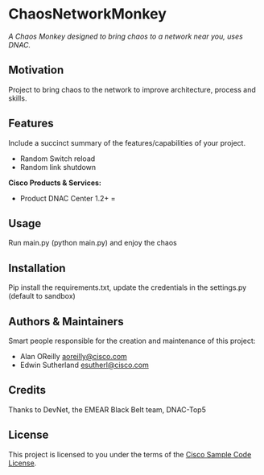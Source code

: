 # ChaosNetworkMonkey

*A Chaos Monkey designed to bring chaos to a network near you, uses DNAC.*


## Motivation

Project to bring chaos to the network to improve architecture, process and skills.


## Features

Include a succinct summary of the features/capabilities of your project.

- Random Switch reload
- Random link shutdown 



**Cisco Products & Services:**

- Product DNAC Center 1.2+
=


## Usage

Run main.py (python main.py) and enjoy the chaos

## Installation

Pip install the requirements.txt, update the credentials in the settings.py (default to sandbox)

## Authors & Maintainers

Smart people responsible for the creation and maintenance of this project:

- Alan OReilly <aoreilly@cisco.com>
- Edwin Sutherland <esutherl@cisco.com>

## Credits

Thanks to DevNet, the EMEAR Black Belt team, DNAC-Top5

## License

This project is licensed to you under the terms of the [Cisco Sample
Code License](./LICENSE).
